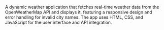 A dynamic weather application that fetches real-time weather data from the OpenWeatherMap API and displays it, featuring a responsive design and error handling for invalid city names. The app uses HTML, CSS, and JavaScript for the user interface and API integration.